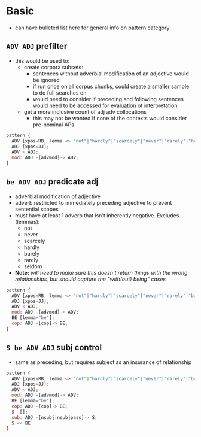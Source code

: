 # Basic

- can have bulleted list here for general info on pattern category

## `ADV ADJ` prefilter

- this would be used to:
  - create corpora subsets:
    - sentences without adverbial modification of an adjective would be ignored
    - if run once on all corpus chunks, could create a smaller sample to do full searches on
    - would need to consider if preceding and following sentences would need to be accessed for evaluation of interpretation
  - get a more inclusive count of adj adv collocations
    - this may not be wanted if none of the contexts would consider pre-nominal APs

```js
pattern {
  ADV [xpos=RB, lemma <> "not"|"hardly"|"scarcely"|"never"|"rarely"|"barely"|"seldom"];
  ADJ [xpos=JJ];
  ADV < ADJ;
  mod: ADJ -[advmod]-> ADV;
}
```

## `be ADV ADJ` predicate adj

- adverbial modification of adjective
- adverb restricted to immediately preceding adjective
    to prevent sentential scopes
- must have at least 1 adverb that isn't inherently negative. Excludes (lemmas):
  - not
  - never
  - scarcely
  - hardly
  - barely
  - rarely
  - seldom
- **Note:** _will need to make sure this doesn't return things with the wrong relationships, but should capture the "with(out) being" cases_
  
```js
pattern {
  ADV [xpos=RB, lemma <> "not"|"hardly"|"scarcely"|"never"|"rarely"|"barely"|"seldom"];
  ADJ [xpos=JJ]; 
  ADV < ADJ;
  mod: ADJ -[advmod]-> ADV;
  BE [lemma="be"];
  cop: ADJ -[cop]-> BE;
}
```

## `S be ADV ADJ` subj control

- same as preceding, but requires subject as an insurance of relationship
  
```js
pattern {
  ADV [xpos=RB, lemma <> "not"|"hardly"|"scarcely"|"never"|"rarely"|"barely"|"seldom"];
  ADJ [xpos=JJ]; 
  ADV < ADJ;
  mod: ADJ -[advmod]-> ADV;
  BE [lemma="be"];
  cop: ADJ -[cop]-> BE;
  S  []; 
  sub: ADJ -[nsubj|nsubjpass]-> S;
  S << BE
}
```